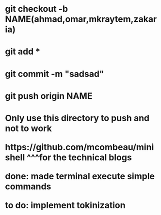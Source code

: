 <h1>git checkout -b NAME(ahmad,omar,mkraytem,zakaria)
<h1>git add *
<h1>git commit -m "sadsad"
<h1>git push origin NAME
<h1>Only use this directory to push and not to work<h1\>
<p></p>https://github.com/mcombeau/minishell
^^^for the technical blogs

done:
made terminal execute simple commands

to do:
implement tokinization
<p/>
